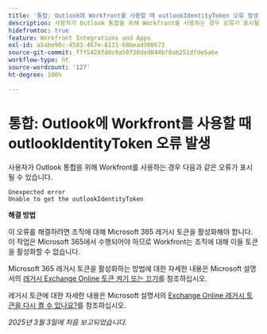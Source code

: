 ```yaml
---
title: '통합: Outlook에 Workfront를 사용할 때 outlookIdentityToken 오류 발생'
description: 사용자가 Outlook 통합을 위해 Workfront를 사용하는 경우 오류가 표시될 수 있습니다.
hidefromtoc: true
feature: Workfront Integrations and Apps
exl-id: a5abe90c-4583-467e-8131-60bead300673
source-git-commit: fff5428fd0c9a50f20ded044bf0ab251dfde5a6e
workflow-type: ht
source-wordcount: '127'
ht-degree: 100%

---
```


# 통합: Outlook에 Workfront를 사용할 때 outlookIdentityToken 오류 발생

사용자가 Outlook 통합을 위해 Workfront를 사용하는 경우 다음과 같은 오류가 표시될 수 있습니다.

```
Unexpected error
Unable to get the outlookIdentityToken
```

**해결 방법**


이 오류를 해결하려면 조직에 대해 Microsoft 365 레거시 토큰을 활성화해야 합니다. 이 작업은 Microsoft 365에서 수행되어야 하므로 Workfront는 조직에 대해 이들 토큰을 활성화할 수 없습니다.

Microsoft 365 레거시 토큰을 활성화하는 방법에 대한 자세한 내용은 Microsoft 설명서의 [레거시 Exchange Online 토큰 켜기 또는 끄기](https://learn.microsoft.com/en-us/office/dev/add-ins/outlook/turn-exchange-tokens-on-off)를 참조하십시오.

레거시 토큰에 대한 자세한 내용은 Microsoft 설명서의 [Exchange Online 레거시 토큰을 다시 켤 수 있나요?](https://learn.microsoft.com/en-us/office/dev/add-ins/outlook/faq-nested-app-auth-outlook-legacy-tokens#can-i-turn-exchange-online-legacy-tokens-back-on)를 참조하십시오.


_2025년 3월 3일에 처음 보고되었습니다._
